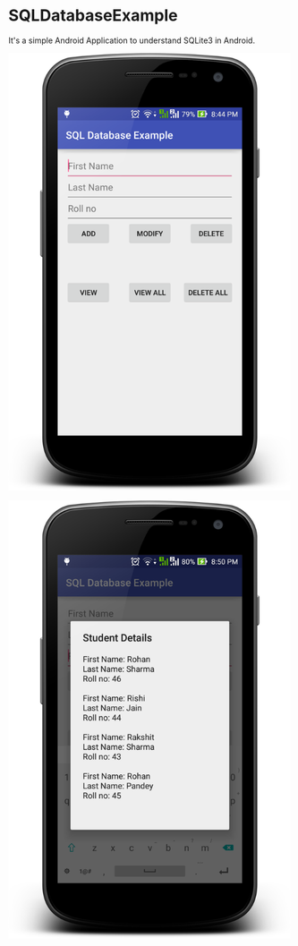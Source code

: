 # SQLDatabaseExample

It's a simple Android Application to understand SQLite3 in Android.

![Screenshot 1](https://github.com/i-Rohan/SQLDatabaseExample/blob/master/Screenshots/device-2015-10-17-204547.png)

![Screenshot 2](https://github.com/i-Rohan/SQLDatabaseExample/blob/master/Screenshots/device-2015-10-17-205017.png)
